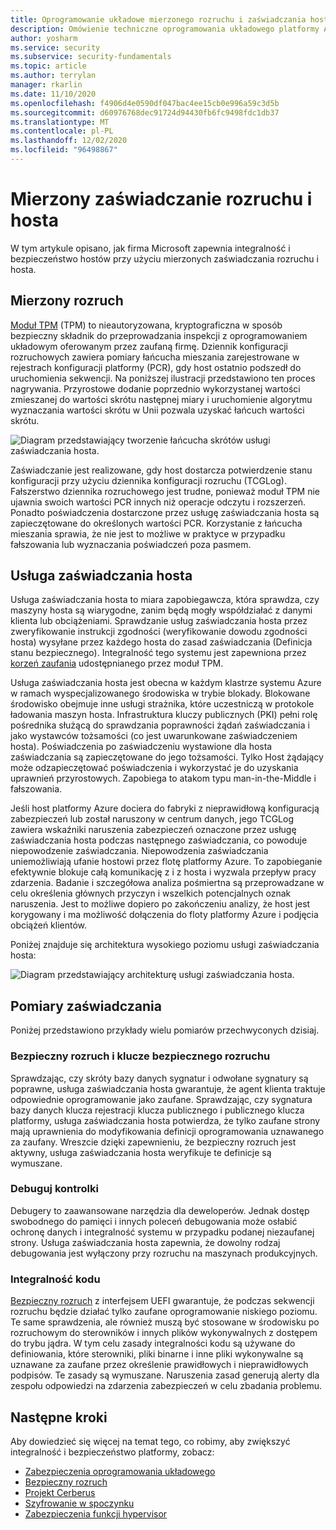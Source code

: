 ```yaml
---
title: Oprogramowanie układowe mierzonego rozruchu i zaświadczania hosta — zabezpieczenia platformy Azure
description: Omówienie techniczne oprogramowania układowego platformy Azure mierzonym rozruchem i zaświadczeniem hosta.
author: yosharm
ms.service: security
ms.subservice: security-fundamentals
ms.topic: article
ms.author: terrylan
manager: rkarlin
ms.date: 11/10/2020
ms.openlocfilehash: f4906d4e0590df047bac4ee15cb0e996a59c3d5b
ms.sourcegitcommit: d60976768dec91724d94430fb6fc9498fdc1db37
ms.translationtype: MT
ms.contentlocale: pl-PL
ms.lasthandoff: 12/02/2020
ms.locfileid: "96498867"
---
```

# <a name="measured-boot-and-host-attestation"></a>Mierzony zaświadczanie rozruchu i hosta
W tym artykule opisano, jak firma Microsoft zapewnia integralność i bezpieczeństwo hostów przy użyciu mierzonych zaświadczania rozruchu i hosta.

## <a name="measured-boot"></a>Mierzony rozruch

[Moduł TPM](/windows/security/information-protection/tpm/trusted-platform-module-top-node) (TPM) to nieautoryzowana, kryptograficzna w sposób bezpieczny składnik do przeprowadzania inspekcji z oprogramowaniem układowym oferowanym przez zaufaną firmę. Dziennik konfiguracji rozruchowych zawiera pomiary łańcucha mieszania zarejestrowane w rejestrach konfiguracji platformy (PCR), gdy host ostatnio podszedł do uruchomienia sekwencji. Na poniższej ilustracji przedstawiono ten proces nagrywania. Przyrostowe dodanie poprzednio wykorzystanej wartości zmieszanej do wartości skrótu następnej miary i uruchomienie algorytmu wyznaczania wartości skrótu w Unii pozwala uzyskać łańcuch wartości skrótu.

![Diagram przedstawiający tworzenie łańcucha skrótów usługi zaświadczania hosta.](./media/measured-boot-host-attestation/hash-chaining.png)

Zaświadczanie jest realizowane, gdy host dostarcza potwierdzenie stanu konfiguracji przy użyciu dziennika konfiguracji rozruchu (TCGLog). Fałszerstwo dziennika rozruchowego jest trudne, ponieważ moduł TPM nie ujawnia swoich wartości PCR innych niż operacje odczytu i rozszerzeń. Ponadto poświadczenia dostarczone przez usługę zaświadczania hosta są zapieczętowane do określonych wartości PCR. Korzystanie z łańcucha mieszania sprawia, że nie jest to możliwe w praktyce w przypadku fałszowania lub wyznaczania poświadczeń poza pasmem.

## <a name="host-attestation-service"></a>Usługa zaświadczania hosta

Usługa zaświadczania hosta to miara zapobiegawcza, która sprawdza, czy maszyny hosta są wiarygodne, zanim będą mogły współdziałać z danymi klienta lub obciążeniami. Sprawdzanie usług zaświadczania hosta przez zweryfikowanie instrukcji zgodności (weryfikowanie dowodu zgodności hosta) wysyłane przez każdego hosta do zasad zaświadczania (Definicja stanu bezpiecznego). Integralność tego systemu jest zapewniona przez [korzeń zaufania](https://www.uefi.org/sites/default/files/resources/UEFI%20RoT%20white%20paper_Final%208%208%2016%20%28003%29.pdf) udostępnianego przez moduł TPM.

Usługa zaświadczania hosta jest obecna w każdym klastrze systemu Azure w ramach wyspecjalizowanego środowiska w trybie blokady. Blokowane środowisko obejmuje inne usługi strażnika, które uczestniczą w protokole ładowania maszyn hosta. Infrastruktura kluczy publicznych (PKI) pełni rolę pośrednika służącą do sprawdzania poprawności żądań zaświadczania i jako wystawców tożsamości (co jest uwarunkowane zaświadczeniem hosta). Poświadczenia po zaświadczeniu wystawione dla hosta zaświadczania są zapieczętowane do jego tożsamości. Tylko Host żądający może odzapieczętować poświadczenia i wykorzystać je do uzyskania uprawnień przyrostowych. Zapobiega to atakom typu man-in-the-Middle i fałszowania.

Jeśli host platformy Azure dociera do fabryki z nieprawidłową konfiguracją zabezpieczeń lub został naruszony w centrum danych, jego TCGLog zawiera wskaźniki naruszenia zabezpieczeń oznaczone przez usługę zaświadczania hosta podczas następnego zaświadczania, co powoduje niepowodzenie zaświadczania. Niepowodzenia zaświadczania uniemożliwiają ufanie hostowi przez flotę platformy Azure. To zapobieganie efektywnie blokuje całą komunikację z i z hosta i wyzwala przepływ pracy zdarzenia. Badanie i szczegółowa analiza pośmiertna są przeprowadzane w celu określenia głównych przyczyn i wszelkich potencjalnych oznak naruszenia. Jest to możliwe dopiero po zakończeniu analizy, że host jest korygowany i ma możliwość dołączenia do floty platformy Azure i podjęcia obciążeń klientów.

Poniżej znajduje się architektura wysokiego poziomu usługi zaświadczania hosta:

![Diagram przedstawiający architekturę usługi zaświadczania hosta.](./media/measured-boot-host-attestation/host-attestation-arch.png)

## <a name="attestation-measurements"></a>Pomiary zaświadczania

Poniżej przedstawiono przykłady wielu pomiarów przechwyconych dzisiaj.

### <a name="secure-boot-and-secure-boot-keys"></a>Bezpieczny rozruch i klucze bezpiecznego rozruchu
Sprawdzając, czy skróty bazy danych sygnatur i odwołane sygnatury są poprawne, usługa zaświadczania hosta gwarantuje, że agent klienta traktuje odpowiednie oprogramowanie jako zaufane. Sprawdzając, czy sygnatura bazy danych klucza rejestracji klucza publicznego i publicznego klucza platformy, usługa zaświadczania hosta potwierdza, że tylko zaufane strony mają uprawnienia do modyfikowania definicji oprogramowania uznawanego za zaufany. Wreszcie dzięki zapewnieniu, że bezpieczny rozruch jest aktywny, usługa zaświadczania hosta weryfikuje te definicje są wymuszane.

### <a name="debug-controls"></a>Debuguj kontrolki
Debugery to zaawansowane narzędzia dla deweloperów. Jednak dostęp swobodnego do pamięci i innych poleceń debugowania może osłabić ochronę danych i integralność systemu w przypadku podanej niezaufanej strony. Usługa zaświadczania hosta zapewnia, że dowolny rodzaj debugowania jest wyłączony przy rozruchu na maszynach produkcyjnych.

### <a name="code-integrity"></a>Integralność kodu
[Bezpieczny rozruch](secure-boot.md) z interfejsem UEFI gwarantuje, że podczas sekwencji rozruchu będzie działać tylko zaufane oprogramowanie niskiego poziomu. Te same sprawdzenia, ale również muszą być stosowane w środowisku po rozruchowym do sterowników i innych plików wykonywalnych z dostępem do trybu jądra. W tym celu zasady integralności kodu są używane do definiowania, które sterowniki, pliki binarne i inne pliki wykonywalne są uznawane za zaufane przez określenie prawidłowych i nieprawidłowych podpisów. Te zasady są wymuszane. Naruszenia zasad generują alerty dla zespołu odpowiedzi na zdarzenia zabezpieczeń w celu zbadania problemu.

## <a name="next-steps"></a>Następne kroki
Aby dowiedzieć się więcej na temat tego, co robimy, aby zwiększyć integralność i bezpieczeństwo platformy, zobacz:

- [Zabezpieczenia oprogramowania układowego](firmware.md)
- [Bezpieczny rozruch](secure-boot.md)
- [Projekt Cerberus](project-cerberus.md)
- [Szyfrowanie w spoczynku](encryption-atrest.md)
- [Zabezpieczenia funkcji hypervisor](hypervisor.md)